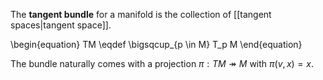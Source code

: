 The **tangent bundle** for a manifold is the collection of [[tangent spaces|tangent space]].

\begin{equation}
TM \eqdef \bigsqcup_{p \in M} T_p M
\end{equation}

The bundle naturally comes with a projection $\pi : TM \twoheadrightarrow M$ with $\pi(v, x) = x$.